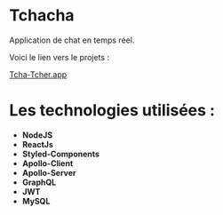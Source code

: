 # Tchacha

Application de chat en temps réel.

Voici le lien vers le projets :

[Tcha-Tcher.app](https://compassionate-meninsky-2b1c85.netlify.app/)

# Les technologies utilisées :
+ **NodeJS**
+ **ReactJs** 
+ **Styled-Components**
+ **Apollo-Client**
+ **Apollo-Server**
+ **GraphQL**
+ **JWT**
+ **MySQL**
